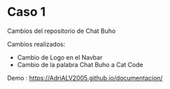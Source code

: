# Caso 1

Cambios del repositorio de Chat Buho

Cambios realizados:

- Cambio de Logo en el Navbar
- Cambio de la palabra Chat Buho a Cat Code

Demo :  https://AdriALV2005.github.io/documentacion/
